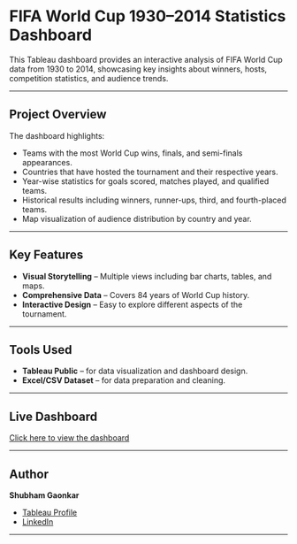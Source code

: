 # FIFA World Cup 1930–2014 Statistics Dashboard

This Tableau dashboard provides an interactive analysis of FIFA World Cup data from 1930 to 2014, showcasing key insights about winners, hosts, competition statistics, and audience trends.

---

## Project Overview
The dashboard highlights:
- Teams with the most World Cup wins, finals, and semi-finals appearances.
- Countries that have hosted the tournament and their respective years.
- Year-wise statistics for goals scored, matches played, and qualified teams.
- Historical results including winners, runner-ups, third, and fourth-placed teams.
- Map visualization of audience distribution by country and year.

---

## Key Features
- **Visual Storytelling** – Multiple views including bar charts, tables, and maps.
- **Comprehensive Data** – Covers 84 years of World Cup history.
- **Interactive Design** – Easy to explore different aspects of the tournament.

---

## Tools Used
- **Tableau Public** – for data visualization and dashboard design.
- **Excel/CSV Dataset** – for data preparation and cleaning.

---

## Live Dashboard
[Click here to view the dashboard](https://public.tableau.com/views/Book1_17565388278020/Dashboard1?:language=en-US&:sid=&:redirect=auth&:display_count=n&:origin=viz_share_link)

---

## Author
**Shubham Gaonkar**  
- [Tableau Profile](https://public.tableau.com/app/profile/shubham.gaonkar)  
- [LinkedIn](https://www.linkedin.com/in/shubhamgaonkar2005)

---

